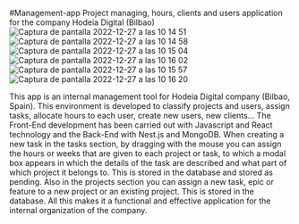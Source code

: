 #Management-app
Project managing, hours, clients and users application for the company Hodeia Digital (Bilbao)
![Captura de pantalla 2022-12-27 a las 10 14 51](https://user-images.githubusercontent.com/113461287/209643516-48658a3e-3f5f-42f0-a239-42658e82a838.png)
![Captura de pantalla 2022-12-27 a las 10 14 58](https://user-images.githubusercontent.com/113461287/209643520-43723f47-eeeb-41f5-98b0-67878b381f1e.png)
![Captura de pantalla 2022-12-27 a las 10 15 04](https://user-images.githubusercontent.com/113461287/209643523-566f10f8-aa9f-4f66-a959-c13923ec3a47.png)
![Captura de pantalla 2022-12-27 a las 10 16 02](https://user-images.githubusercontent.com/113461287/209643798-f9901226-3aba-457d-942f-a6b31dc2c16d.png)
![Captura de pantalla 2022-12-27 a las 10 15 57](https://user-images.githubusercontent.com/113461287/209643655-34e641f0-e70d-437f-af59-9d633c663a12.png)
![Captura de pantalla 2022-12-27 a las 10 16 20](https://user-images.githubusercontent.com/113461287/209643544-6fac88e6-188c-46e5-a030-9da0ac49fd57.png)

This app is an internal management tool for Hodeia Digital company (Bilbao, Spain). This environment is developed to classify projects and users, assign tasks, allocate hours to each user, create new users, new clients... The Front-End development has been carried out with Javascript and React technology and the Back-End with Nest.js and MongoDB.
When creating a new task in the tasks section, by dragging with the mouse you can assign the hours or weeks that are given to each project or task, to which a modal box appears in which the details of the task are described and what part of which project it belongs to. This is stored in the database and stored as pending.
Also in the projects section you can assign a new task, epic or feature to a new project or an existing project. This is stored in the database.
All this makes it a functional and effective application for the internal organization of the company.
